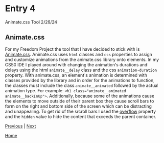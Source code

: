 # Entry 4
Animate.css Tool 2/26/24

## Animate.css
For my Freedom Project the tool that I have decided to stick with is [Animate.css](https://animate.style/). Animate.css uses `html` classes and `css` properties to assign and customize animations from the animate.css library onto elements. In my CS50 IDE I played around with changing the animation's durations and delays using the html `animate__delay` class and the css `animation-duration` property. With animate.css, an element's animation is determined with classes provided by the library and in order for the animations to function, the classes must include the class `animate__animated` followed by the actual animation type. For example: `<h1 class="animate__animated animate__backInUp">`. Additionally, because some of the animations cause the elements to move outside of their parent box they cause scroll bars to form on the right and bottom side of the screen which can be distracting and unappealing. To get rid of the srcroll bars I used the [overflow](https://developer.mozilla.org/en-US/docs/Web/CSS/overflow) property and the `hidden` value to hide the content that exceeds the parent container.


[Previous](entry03.md) | [Next](entry05.md)

[Home](../README.md)
